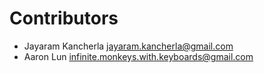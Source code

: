 # Contributors

* Jayaram Kancherla [jayaram.kancherla@gmail.com](mailto:jayaram.kancherla@gmail.com)
* Aaron Lun [infinite.monkeys.with.keyboards@gmail.com](mailto:infinite.monkeys.with.keyboards@gmail.com)
